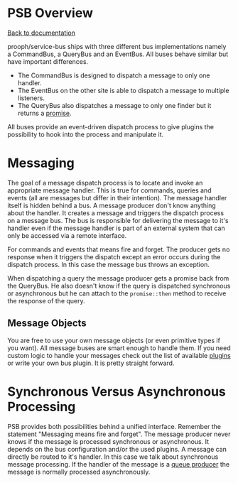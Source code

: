 PSB Overview
============

[Back to documentation](../README.md#documentation)

prooph/service-bus ships with three different bus implementations namely a CommandBus, a QueryBus and an EventBus. All buses behave similar but have
important differences.

- The CommandBus is designed to dispatch a message to only one handler.
- The EventBus on the other site is able to dispatch a message to multiple listeners.
- The QueryBus also dispatches a message to only one finder but it returns a [promise](https://github.com/reactphp/promise).

All buses provide an event-driven dispatch process to give plugins
the possibility to hook into the process and manipulate it.

# Messaging

The goal of a message dispatch process is to locate and invoke an appropriate message handler. This is
true for commands, queries and events (all are messages but differ in their intention). The message handler itself is hidden
behind a bus. A message producer don't know anything about the handler. It creates a message and triggers the
dispatch process on a message bus. The bus is responsible for delivering the message to it's handler even if the message handler is
part of an external system that can only be accessed via a remote interface.

For commands and events that means fire and forget. The producer gets no
response when it triggers the dispatch except an error occurs during the dispatch process.
In this case the message bus throws an exception.

When dispatching a query the message producer gets a promise back from the QueryBus. He also doesn't know if the
query is dispatched synchronous or asynchronous but he can attach to the `promise::then` method to receive the response
of the query.

## Message Objects

You are free to use your own message objects (or even primitive types if you want). All message buses are smart enough to handle them.
If you need custom logic to handle your messages check out the list of available [plugins](plugins.md) or write your own bus plugin.
It is pretty straight forward.

# Synchronous Versus Asynchronous Processing

PSB provides both possibilities behind a unified interface.
Remember the statement "Messaging means fire and forget".
The message producer never knows if the message is processed synchronous or asynchronous. It depends on the bus
configuration and/or the used plugins. A message can directly be routed to it's handler. In this case we talk about synchronous
message processing. If the handler of the message is a [queue producer](queue_producer.md)
the message is normally processed asynchronously.
